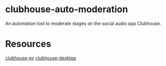 # clubhouse-auto-moderation
An automation tool to moderate stages on the social audio app Clubhouse. 
# Resources
[clubhouse-py][1]
[clubhouse-desktop][2]



[1]:	https://github.com/deoncarlette/clubhouse-py
[2]:	https://github.com/callmearta/clubhouse-desktop